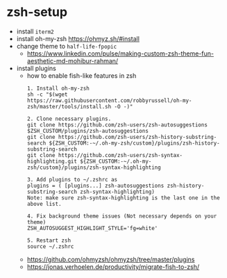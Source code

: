 # zsh-setup

- install `iterm2`
- install oh-my-zsh https://ohmyz.sh/#install
- change theme to `half-life-fpopic`
  - https://www.linkedin.com/pulse/making-custom-zsh-theme-fun-aesthetic-md-mohibur-rahman/
- install plugins
  - how to enable fish-like features in zsh
    ```shell
    1. Install oh-my-zsh
    sh -c "$(wget https://raw.githubusercontent.com/robbyrussell/oh-my-zsh/master/tools/install.sh -O -)"
    
    2. Clone necessary plugins.
    git clone https://github.com/zsh-users/zsh-autosuggestions $ZSH_CUSTOM/plugins/zsh-autosuggestions
    git clone https://github.com/zsh-users/zsh-history-substring-search ${ZSH_CUSTOM:-~/.oh-my-zsh/custom}/plugins/zsh-history-substring-search
    git clone https://github.com/zsh-users/zsh-syntax-highlighting.git ${ZSH_CUSTOM:-~/.oh-my-zsh/custom}/plugins/zsh-syntax-highlighting
    
    3. Add plugins to ~/.zshrc as
    plugins = ( [plugins...] zsh-autosuggestions zsh-history-substring-search zsh-syntax-highlighting)
    Note: make sure zsh-syntax-highlighting is the last one in the above list.
    
    4. Fix background theme issues (Not necessary depends on your theme)
    ZSH_AUTOSUGGEST_HIGHLIGHT_STYLE='fg=white'
    
    5. Restart zsh
    source ~/.zshrc
    ```
  - https://github.com/ohmyzsh/ohmyzsh/tree/master/plugins
  - https://jonas.verhoelen.de/productivity/migrate-fish-to-zsh/

